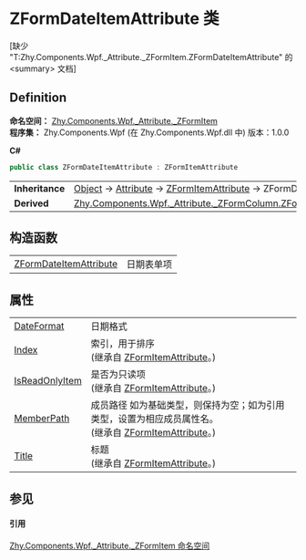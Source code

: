 # ZFormDateItemAttribute 类


\[缺少 "T:Zhy.Components.Wpf._Attribute._ZFormItem.ZFormDateItemAttribute" 的 &lt;summary&gt; 文档\]



## Definition
**命名空间：** <a href="1704a9e0-6dc3-a365-1137-c6b3c4265dac">Zhy.Components.Wpf._Attribute._ZFormItem</a>  
**程序集：** Zhy.Components.Wpf (在 Zhy.Components.Wpf.dll 中) 版本：1.0.0

**C#**
``` C#
public class ZFormDateItemAttribute : ZFormItemAttribute
```

<table><tr><td><strong>Inheritance</strong></td><td><a href="https://learn.microsoft.com/dotnet/api/system.object" target="_blank" rel="noopener noreferrer">Object</a>  →  <a href="https://learn.microsoft.com/dotnet/api/system.attribute" target="_blank" rel="noopener noreferrer">Attribute</a>  →  <a href="16e00374-ec63-2ecd-e4ee-c3b6daf9dd78">ZFormItemAttribute</a>  →  ZFormDateItemAttribute</td></tr>
<tr><td><strong>Derived</strong></td><td><a href="dcc70043-3730-570b-1eff-1f80b88af8d1">Zhy.Components.Wpf._Attribute._ZFormColumn.ZFormDateColumnAttribute</a></td></tr>
</table>



## 构造函数
<table>
<tr>
<td><a href="07c6f909-76ff-292a-d1f6-23af4ad263ed">ZFormDateItemAttribute</a></td>
<td>日期表单项</td></tr>
</table>

## 属性
<table>
<tr>
<td><a href="d77a1996-5603-c5bf-6a03-e260644a25b2">DateFormat</a></td>
<td>日期格式</td></tr>
<tr>
<td><a href="e521cd97-aa4e-ce18-5947-e5877b593919">Index</a></td>
<td>索引，用于排序<br />(继承自 <a href="16e00374-ec63-2ecd-e4ee-c3b6daf9dd78">ZFormItemAttribute</a>。)</td></tr>
<tr>
<td><a href="248ff51a-0a5b-4419-74cf-b964e3060585">IsReadOnlyItem</a></td>
<td>是否为只读项<br />(继承自 <a href="16e00374-ec63-2ecd-e4ee-c3b6daf9dd78">ZFormItemAttribute</a>。)</td></tr>
<tr>
<td><a href="ae3aba1b-2a90-c7d4-f6ba-c34cd61f2117">MemberPath</a></td>
<td>成员路径 如为基础类型，则保持为空；如为引用类型，设置为相应成员属性名。<br />(继承自 <a href="16e00374-ec63-2ecd-e4ee-c3b6daf9dd78">ZFormItemAttribute</a>。)</td></tr>
<tr>
<td><a href="df7a5551-0f4b-fd09-81dc-a19faeeeffb6">Title</a></td>
<td>标题<br />(继承自 <a href="16e00374-ec63-2ecd-e4ee-c3b6daf9dd78">ZFormItemAttribute</a>。)</td></tr>
</table>

## 参见


#### 引用
<a href="1704a9e0-6dc3-a365-1137-c6b3c4265dac">Zhy.Components.Wpf._Attribute._ZFormItem 命名空间</a>  
